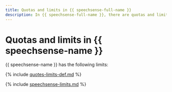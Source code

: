 ```yaml
---
title: Quotas and limits in {{ speechsense-full-name }}
description: In {{ speechsense-full-name }}, there are quotas and limits for tag calculation, search results, and user data storage time. For more information about the service restrictions, read this article.
---
```


# Quotas and limits in {{ speechsense-name }}

{{ speechsense-name }} has the following limits:

{% include [quotes-limits-def.md](../../_includes/quotes-limits-def.md) %}

{% include [speechsense-limits.md](../../_includes/speechsense-limits.md) %}
